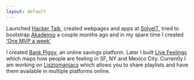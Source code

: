 ```yaml
---
layout: default
---
```


Launched [Hacker Talk](http://www.hackertalk.co), created webpages and apps at [SolveIT](http://www.solveit.mx),
tried to bootstrap [Akademio](http://www.tryakademio.com) a couple months ago and in my
spare time I created [‘One MVP a week’](https://medium.com/@mvrtxn/one-mvp-a-week-week-1-c27b633ef7d9#.3qnfrobjn)  
  
I created [Bank Piggy](https://www.bankpiggy.xyz/), an online savings platform. Later I built [Live Feelings](http://www.livefeelings.xyz/) which maps how people are feeling in SF, NY and Mexico City.   Currently I am working on [Lisztomaniacs](http://lisztomaniacs.club/) which allows you to share playlists and have them available in multiple platforms online.

